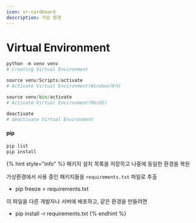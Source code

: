 ```yaml
---
icon: vr-cardboard
description: 가상 환경
---
```


# Virtual Environment



```python
python -m venv venv
# Creating Virtual Environment

source venv/Scripts/activate
# Activate Virtual Environment(Windows에서)

source venv/bin/activate
# Activate Virtual Environment(MacOS)

deactivate
# deactivate Virtual Environment
```

#### pip

```bash
pip list
pip install
```

{% hint style="info" %}
패키지 설치 목록을 저장하고 나중에 동일한 환경을 복원



가상환경에서 사용 중인 패키지들을 `requirements.txt` 파일로 추출

* pip freeze > requirements.txt

이 파일을 다른 개발자나 서버에 배포하고, 같은 환경을 만들려면

* pip install -r requirements.txt
{% endhint %}

